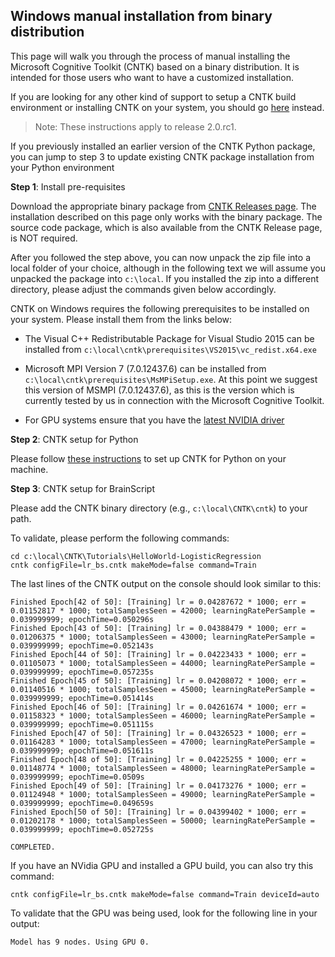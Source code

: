 ## Windows manual installation from binary distribution

This page will walk you through the process of manual installing the Microsoft Cognitive Toolkit (CNTK)
based on a binary distribution. It is intended for those users who want to have a customized installation.

If you are looking for any other kind of support to setup a CNTK build environment or installing CNTK on your system, you should go [here](./Setup-CNTK-on-your-machine) instead.

> Note: These instructions apply to release 2.0.rc1.

If you previously installed an earlier version of the CNTK Python package, you can jump to step 3 to update existing CNTK package installation from your Python environment

**Step 1**: Install pre-requisites

Download the appropriate binary package from [CNTK Releases page](https://github.com/Microsoft/CNTK/releases). 
The installation described on this page only works with the binary package. The
source code package, which is also available from the CNTK Release page, is NOT required.

After you followed the step above, you can now unpack the zip file into a local folder of your 
choice, although in the following text we will assume you unpacked the package into `c:\local`. If you installed the 
zip into a different directory, please adjust the commands given below accordingly.

CNTK on Windows requires the following prerequisites to be installed on your system. Please install them from the links below: 

- The Visual C++ Redistributable Package for Visual Studio 2015 can be installed from `c:\local\cntk\prerequisites\VS2015\vc_redist.x64.exe`

- Microsoft MPI Version 7 (7.0.12437.6) can be installed from `c:\local\cntk\prerequisites\MsMPiSetup.exe`. At this point we suggest this 
version of MSMPI (7.0.12437.6), as this is the version which is currently tested by us in connection with the Microsoft Cognitive Toolkit.

- For GPU systems ensure that you have the [latest NVIDIA driver](http://www.nvidia.com/drivers)

**Step 2**: CNTK setup for Python

Please follow [these instructions](./Setup-Windows-Python) to set up CNTK for Python on your machine.

**Step 3**: CNTK setup for BrainScript

Please add the CNTK binary directory (e.g., `c:\local\CNTK\cntk`) to your path.

To validate, please perform the following commands:
```
cd c:\local\CNTK\Tutorials\HelloWorld-LogisticRegression
cntk configFile=lr_bs.cntk makeMode=false command=Train
```
The last lines of the CNTK output on the console should look similar to this:
```
Finished Epoch[42 of 50]: [Training] lr = 0.04287672 * 1000; err = 0.01152817 * 1000; totalSamplesSeen = 42000; learningRatePerSample = 0.039999999; epochTime=0.050296s
Finished Epoch[43 of 50]: [Training] lr = 0.04388479 * 1000; err = 0.01206375 * 1000; totalSamplesSeen = 43000; learningRatePerSample = 0.039999999; epochTime=0.052143s
Finished Epoch[44 of 50]: [Training] lr = 0.04223433 * 1000; err = 0.01105073 * 1000; totalSamplesSeen = 44000; learningRatePerSample = 0.039999999; epochTime=0.057235s
Finished Epoch[45 of 50]: [Training] lr = 0.04208072 * 1000; err = 0.01140516 * 1000; totalSamplesSeen = 45000; learningRatePerSample = 0.039999999; epochTime=0.051414s
Finished Epoch[46 of 50]: [Training] lr = 0.04261674 * 1000; err = 0.01158323 * 1000; totalSamplesSeen = 46000; learningRatePerSample = 0.039999999; epochTime=0.051115s
Finished Epoch[47 of 50]: [Training] lr = 0.04326523 * 1000; err = 0.01164283 * 1000; totalSamplesSeen = 47000; learningRatePerSample = 0.039999999; epochTime=0.051611s
Finished Epoch[48 of 50]: [Training] lr = 0.04225255 * 1000; err = 0.01148774 * 1000; totalSamplesSeen = 48000; learningRatePerSample = 0.039999999; epochTime=0.0509s
Finished Epoch[49 of 50]: [Training] lr = 0.04173276 * 1000; err = 0.01124948 * 1000; totalSamplesSeen = 49000; learningRatePerSample = 0.039999999; epochTime=0.049659s
Finished Epoch[50 of 50]: [Training] lr = 0.04399402 * 1000; err = 0.01202178 * 1000; totalSamplesSeen = 50000; learningRatePerSample = 0.039999999; epochTime=0.052725s

COMPLETED.
```
If you have an NVidia GPU and installed a GPU build, you can also try this command:
```
cntk configFile=lr_bs.cntk makeMode=false command=Train deviceId=auto
```
To validate that the GPU was being used, look for the following line in your output:
```
Model has 9 nodes. Using GPU 0.
```
